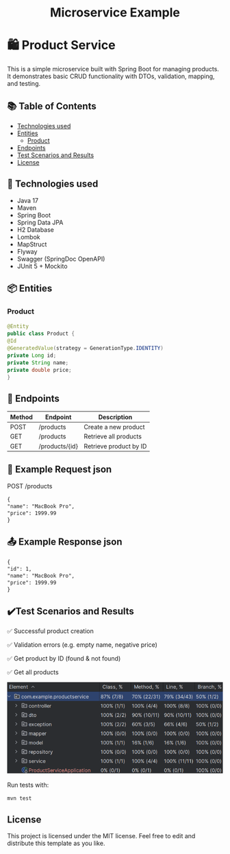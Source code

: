 ﻿<h1 align="center">Microservice Example</h1>

# 🛍️ Product Service

This is a simple microservice built with Spring Boot for managing products. It demonstrates basic CRUD functionality with DTOs, validation, mapping, and testing.

## 📚 Table of Contents

- [Technologies used](#-technologies-used)
- [Entities](#-entities)
  - [Product](#product)
- [Endpoints](#-endpoints)
- [Test Scenarios and Results](#test-scenarios-and-results)
- [License](#license)

## 🚀 Technologies used

- Java 17
- Maven
- Spring Boot
- Spring Data JPA
- H2 Database
- Lombok
- MapStruct
- Flyway
- Swagger (SpringDoc OpenAPI)
- JUnit 5 + Mockito

## 📦 Entities

### Product

```java
@Entity
public class Product {
@Id
@GeneratedValue(strategy = GenerationType.IDENTITY)
private Long id;
private String name;
private double price;
}
```



## 📡 Endpoints

| Method | Endpoint         | Description            |
| ------ | ---------------- | ---------------------- |
| POST   | /products      | Create a new product   |
| GET    | /products      | Retrieve all products  |
| GET    | /products/{id} | Retrieve product by ID |


## 📩 Example Request json
POST /products

```
{
"name": "MacBook Pro",
"price": 1999.99
}
```

## 📤 Example Response json

```
{
"id": 1,
"name": "MacBook Pro",
"price": 1999.99
}
```


## ✔️Test Scenarios and Results
✅ Successful product creation

✅ Validation errors (e.g. empty name, negative price)

✅ Get product by ID (found & not found)

✅ Get all products

<p align="center">
  <img src="images/coverage.png" alt="Coverage" />
</p>

Run tests with:

```
mvn test
```

##  License
This project is licensed under the MIT license. Feel free to edit and distribute this template as you like.

